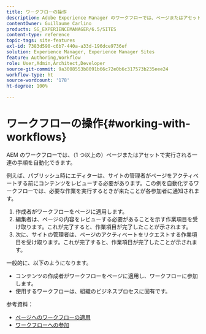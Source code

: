 ```yaml
---
title: ワークフローの操作
description: Adobe Experience Manager のワークフローでは、ページまたはアセットで実行される一連の手順を自動化できます。
contentOwner: Guillaume Carlino
products: SG_EXPERIENCEMANAGER/6.5/SITES
content-type: reference
topic-tags: site-features
exl-id: 7383d590-c6b7-440a-a33d-196dce9736ef
solution: Experience Manager, Experience Manager Sites
feature: Authoring,Workflow
role: User,Admin,Architect,Developer
source-git-commit: 9a3008553b8091b66c72e0b6c317573b235eee24
workflow-type: ht
source-wordcount: '178'
ht-degree: 100%

---
```


# ワークフローの操作{#working-with-workflows}

AEM のワークフローでは、（1 つ以上の）ページまたはアセットで実行される一連の手順を自動化できます。

例えば、パブリッシュ時にエディターは、サイトの管理者がページをアクティベートする前にコンテンツをレビューする必要があります。この例を自動化するワークフローでは、必要な作業を実行するときが来たことが各参加者に通知されます。

1. 作成者がワークフローをページに適用します。
1. 編集者は、ページの内容をレビューする必要があることを示す作業項目を受け取ります。これが完了すると、作業項目が完了したことが示されます。
1. 次に、サイトの管理者は、ページのアクティベートをリクエストする作業項目を受け取ります。これが完了すると、作業項目が完了したことが示されます。

一般的に、以下のようになります。

* コンテンツの作成者がワークフローをページに適用し、ワークフローに参加します。
* 使用するワークフローは、組織のビジネスプロセスに固有です。

参考資料：

* [ページへのワークフローの適用 ](/help/sites-authoring/workflows-applying.md)
* [ワークフローへの参加 ](/help/sites-authoring/workflows-participating.md)

